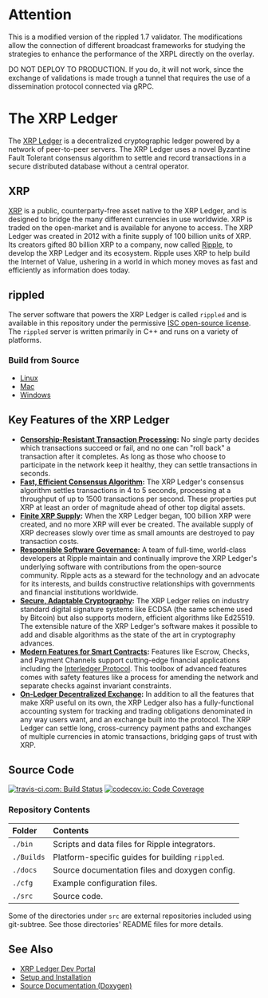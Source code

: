 # Attention

This is a modified version of the rippled 1.7 validator.
The modifications allow the connection of different broadcast frameworks for studying the strategies to enhance the performance of the XRPL directly on the overlay.

DO NOT DEPLOY TO PRODUCTION. If you do, it will not work, since the exchange of validations is made trough a tunnel that requires the use of a dissemination protocol connected via gRPC.

# The XRP Ledger

The [XRP Ledger](https://xrpl.org/) is a decentralized cryptographic ledger powered by a network of peer-to-peer servers. The XRP Ledger uses a novel Byzantine Fault Tolerant consensus algorithm to settle and record transactions in a secure distributed database without a central operator.

## XRP
[XRP](https://xrpl.org/xrp.html) is a public, counterparty-free asset native to the XRP Ledger, and is designed to bridge the many different currencies in use worldwide. XRP is traded on the open-market and is available for anyone to access. The XRP Ledger was created in 2012 with a finite supply of 100 billion units of XRP. Its creators gifted 80 billion XRP to a company, now called [Ripple](https://ripple.com/), to develop the XRP Ledger and its ecosystem. Ripple uses XRP to help build the Internet of Value, ushering in a world in which money moves as fast and efficiently as information does today.

## rippled
The server software that powers the XRP Ledger is called `rippled` and is available in this repository under the permissive [ISC open-source license](LICENSE). The `rippled` server is written primarily in C++ and runs on a variety of platforms.

### Build from Source

* [Linux](Builds/linux/README.md)
* [Mac](Builds/macos/README.md)
* [Windows](Builds/VisualStudio2017/README.md)

## Key Features of the XRP Ledger

- **[Censorship-Resistant Transaction Processing][]:** No single party decides which transactions succeed or fail, and no one can "roll back" a transaction after it completes. As long as those who choose to participate in the network keep it healthy, they can settle transactions in seconds.
- **[Fast, Efficient Consensus Algorithm][]:** The XRP Ledger's consensus algorithm settles transactions in 4 to 5 seconds, processing at a throughput of up to 1500 transactions per second. These properties put XRP at least an order of magnitude ahead of other top digital assets.
- **[Finite XRP Supply][]:** When the XRP Ledger began, 100 billion XRP were created, and no more XRP will ever be created. The available supply of XRP decreases slowly over time as small amounts are destroyed to pay transaction costs.
- **[Responsible Software Governance][]:** A team of full-time, world-class developers at Ripple maintain and continually improve the XRP Ledger's underlying software with contributions from the open-source community. Ripple acts as a steward for the technology and an advocate for its interests, and builds constructive relationships with governments and financial institutions worldwide.
- **[Secure, Adaptable Cryptography][]:** The XRP Ledger relies on industry standard digital signature systems like ECDSA (the same scheme used by Bitcoin) but also supports modern, efficient algorithms like Ed25519. The extensible nature of the XRP Ledger's software makes it possible to add and disable algorithms as the state of the art in cryptography advances.
- **[Modern Features for Smart Contracts][]:** Features like Escrow, Checks, and Payment Channels support cutting-edge financial applications including the [Interledger Protocol](https://interledger.org/). This toolbox of advanced features comes with safety features like a process for amending the network and separate checks against invariant constraints.
- **[On-Ledger Decentralized Exchange][]:** In addition to all the features that make XRP useful on its own, the XRP Ledger also has a fully-functional accounting system for tracking and trading obligations denominated in any way users want, and an exchange built into the protocol. The XRP Ledger can settle long, cross-currency payment paths and exchanges of multiple currencies in atomic transactions, bridging gaps of trust with XRP.

[Censorship-Resistant Transaction Processing]: https://xrpl.org/xrp-ledger-overview.html#censorship-resistant-transaction-processing
[Fast, Efficient Consensus Algorithm]: https://xrpl.org/xrp-ledger-overview.html#fast-efficient-consensus-algorithm
[Finite XRP Supply]: https://xrpl.org/xrp-ledger-overview.html#finite-xrp-supply
[Responsible Software Governance]: https://xrpl.org/xrp-ledger-overview.html#responsible-software-governance
[Secure, Adaptable Cryptography]: https://xrpl.org/xrp-ledger-overview.html#secure-adaptable-cryptography
[Modern Features for Smart Contracts]: https://xrpl.org/xrp-ledger-overview.html#modern-features-for-smart-contracts
[On-Ledger Decentralized Exchange]: https://xrpl.org/xrp-ledger-overview.html#on-ledger-decentralized-exchange


## Source Code
[![travis-ci.com: Build Status](https://travis-ci.com/ripple/rippled.svg?branch=develop)](https://travis-ci.com/ripple/rippled)
[![codecov.io: Code Coverage](https://codecov.io/gh/ripple/rippled/branch/develop/graph/badge.svg)](https://codecov.io/gh/ripple/rippled)

### Repository Contents

| Folder     | Contents                                         |
|:-----------|:-------------------------------------------------|
| `./bin`    | Scripts and data files for Ripple integrators.   |
| `./Builds` | Platform-specific guides for building `rippled`. |
| `./docs`   | Source documentation files and doxygen config.   |
| `./cfg`    | Example configuration files.                     |
| `./src`    | Source code.                                     |

Some of the directories under `src` are external repositories included using
git-subtree. See those directories' README files for more details.


## See Also

* [XRP Ledger Dev Portal](https://xrpl.org/)
* [Setup and Installation](https://xrpl.org/install-rippled.html)
* [Source Documentation (Doxygen)](https://ripple.github.io/rippled)
